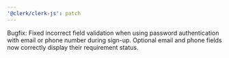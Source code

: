 ```yaml
---
'@clerk/clerk-js': patch
---
```


Bugfix: Fixed incorrect field validation when using password authentication with email or phone number during sign-up. Optional email and phone fields now correctly display their requirement status.
